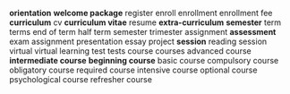 **orientation**
**welcome package**
register
enroll
enrollment
enrollment fee
**curriculum**
cv
**curriculum vitae**
resume
**extra-curriculum**
**semester**
term
terms
end of term
half term
semester
trimester
assignment
**assessment**
exam
assignment
presentation
essay
project
**session**
reading session
virtual
virtual learning
test
tests
course
courses
advanced course
**intermediate course**
**beginning course**
basic course
compulsory course
obligatory course
required course
intensive course
optional course
psychological course
refresher course
